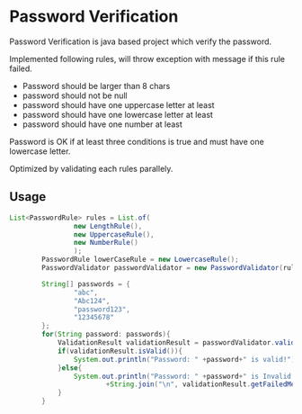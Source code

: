 # Password Verification

Password Verification is java based project which verify the password.

Implemented following rules, will throw exception with message if this rule failed.

- Password should be larger than 8 chars  
- password should not be null  
- password should have one uppercase letter at least  
- password should have one lowercase letter at least  
- password should have one number at least  

Password is OK if at least three conditions is true and must have one lowercase letter.

Optimized by validating each rules parallely.


## Usage

```java
List<PasswordRule> rules = List.of(
                new LengthRule(),
                new UppercaseRule(),
                new NumberRule()
                );
        PasswordRule lowerCaseRule = new LowercaseRule();
        PasswordValidator passwordValidator = new PasswordValidator(rules, lowerCaseRule, 3);

        String[] passwords = {
                "abc",
                "Abc124",
                "password123",
                "12345678"
        };
        for(String password: passwords){
            ValidationResult validationResult = passwordValidator.validatePassword(password);
            if(validationResult.isValid()){
                System.out.println("Password: " +password+" is valid!");
            }else{
                System.out.println("Password: " +password+" is Invalid! Below failed rules:\n"
                        +String.join("\n", validationResult.getFailedMessages()));
            }
        }


